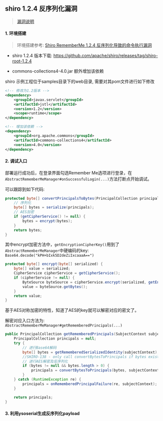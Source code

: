 ## shiro 1.2.4 反序列化漏洞

> [漏洞说明](https://issues.apache.org/jira/browse/SHIRO-550)

#### 1. 环境搭建

> 环境搭建参考: [Shiro RememberMe 1.2.4 反序列化导致的命令执行漏洞](https://www.seebug.org/vuldb/ssvid-92180)

* shiro 1.2.4 版本下载: https://github.com/apache/shiro/releases/tag/shiro-root-1.2.4

* commons-collections4-4.0.jar 额外增加该依赖

shiro 示例工程位于samples目录下的web目录, 需要对其pom文件进行如下修改

```xml
<!-- 修改为1.2版本 -->
<dependency>
    <groupId>javax.servlet</groupId>
    <artifactId>jstl</artifactId>
    <version>1.2</version>
    <scope>runtime</scope>
</dependency>

<!-- 增加该依赖 -->
<dependency>
    <groupId>org.apache.commons</groupId>
    <artifactId>commons-collections4</artifactId>
    <version>4.0</version>
</dependency>

```

#### 2. 调试入口

部署运行成功后，在登录界面勾选Remember Me选项进行登录，在`AbstractRememberMeManager#onSuccessfulLogin(...)`方法打断点开始调试。

可以跟踪到如下代码:
```java
protected byte[] convertPrincipalsToBytes(PrincipalCollection principals) {
    // 序列化
    byte[] bytes = serialize(principals);
    // AES加密
    if (getCipherService() != null) {
        bytes = encrypt(bytes);
    }
    return bytes;
}
```

其中encrypt加密方法中，`getEncryptionCipherKey()`用到了`AbstractRememberMeManager`中硬编码的key: `Base64.decode("kPH+bIxk5D2deZiIxcaaaA==")`
```java
protected byte[] encrypt(byte[] serialized) {
    byte[] value = serialized;
    CipherService cipherService = getCipherService();
    if (cipherService != null) {
        ByteSource byteSource = cipherService.encrypt(serialized, getEncryptionCipherKey());
        value = byteSource.getBytes();
    }
    return value;
}
```

基于AES对称加密的特性，知道了AES的key就可以解密对应的密文了。


解密对应入口方法为: `AbstractRememberMeManager#getRememberedPrincipals(...)`
```java
public PrincipalCollection getRememberedPrincipals(SubjectContext subjectContext) {
    PrincipalCollection principals = null;
    try {
        // 进行Base64解码
        byte[] bytes = getRememberedSerializedIdentity(subjectContext);
        //SHIRO-138 - only call convertBytesToPrincipals if bytes exist:
        // 进行AES解密及反序列化
        if (bytes != null && bytes.length > 0) {
            principals = convertBytesToPrincipals(bytes, subjectContext);
        }
    } catch (RuntimeException re) {
        principals = onRememberedPrincipalFailure(re, subjectContext);
    }

    return principals;
}
```

#### 3. 利用ysoserial生成反序列化payload